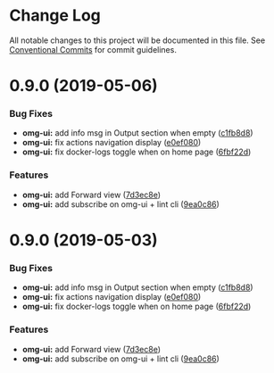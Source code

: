 # Change Log

All notable changes to this project will be documented in this file.
See [Conventional Commits](https://conventionalcommits.org) for commit guidelines.

# 0.9.0 (2019-05-06)


### Bug Fixes

* **omg-ui:** add info msg in Output section when empty ([c1fb8d8](https://github.com/microservices/omg-cli/commit/c1fb8d8))
* **omg-ui:** fix actions navigation display ([e0ef080](https://github.com/microservices/omg-cli/commit/e0ef080))
* **omg-ui:** fix docker-logs toggle when on home page ([6fbf22d](https://github.com/microservices/omg-cli/commit/6fbf22d))


### Features

* **omg-ui:** add Forward view ([7d3ec8e](https://github.com/microservices/omg-cli/commit/7d3ec8e))
* **omg-ui:** add subscribe on omg-ui + lint cli ([9ea0c86](https://github.com/microservices/omg-cli/commit/9ea0c86))





# 0.9.0 (2019-05-03)


### Bug Fixes

* **omg-ui:** add info msg in Output section when empty ([c1fb8d8](https://github.com/microservices/omg-cli/commit/c1fb8d8))
* **omg-ui:** fix actions navigation display ([e0ef080](https://github.com/microservices/omg-cli/commit/e0ef080))
* **omg-ui:** fix docker-logs toggle when on home page ([6fbf22d](https://github.com/microservices/omg-cli/commit/6fbf22d))


### Features

* **omg-ui:** add Forward view ([7d3ec8e](https://github.com/microservices/omg-cli/commit/7d3ec8e))
* **omg-ui:** add subscribe on omg-ui + lint cli ([9ea0c86](https://github.com/microservices/omg-cli/commit/9ea0c86))
